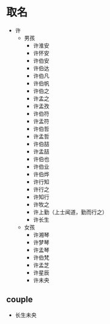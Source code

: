 # 取名

- 许
  - 男孩
    - 许淮安
    - 许怀安
    - 许伯安
    - 许伯达
    - 许伯凡
    - 许伯帆
    - 许伯之
    - 许孟之
    - 许孟孜
    - 许伯符
    - 许孟符
    - 许伯哲
    - 许孟哲
    - 许伯喆
    - 许孟喆
    - 许伯也
    - 许伯业
    - 许伯烨
    - 许行知
    - 许行之
    - 许知行
    - 许牧之
    - 许上勤（上士闻道，勤而行之）
    - 许长生
  - 女孩
    - 许湘琴
    - 许梦琴
    - 许孟琴
    - 许伯梵
    - 许孟芝
    - 许星辰
    - 许未央
    
## couple

- 长生未央
